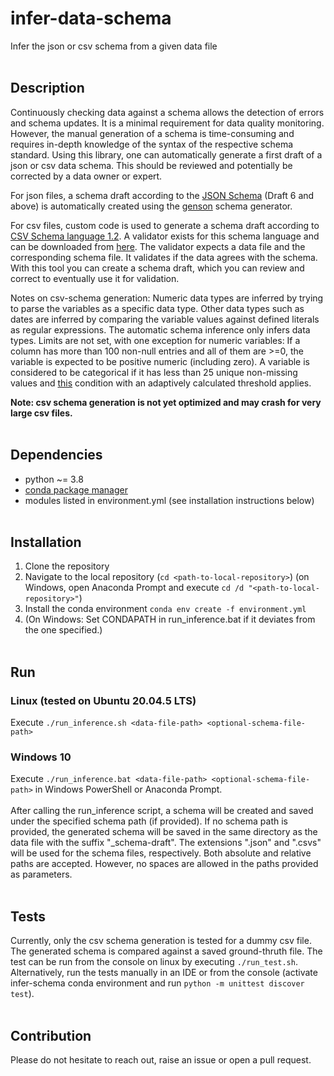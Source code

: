 # infer-data-schema
Infer the json or csv schema from a given data file
<br/><br/>
## Description
Continuously checking data against a schema allows the detection of errors and schema updates. It is a minimal requirement
for data quality monitoring. However, the manual generation of a schema is time-consuming and requires in-depth 
knowledge of the syntax of the respective schema standard. Using this library, one can automatically generate a first
draft of a json or csv data schema. This should be reviewed and potentially be corrected by a data owner or expert. 

For json files, a schema draft according to the [JSON Schema](https://www.json.org/json-en.html) (Draft 6 and above) is automatically created using the [genson](https://github.com/wolverdude/GenSON) schema generator. 

For csv files, custom code is used to generate a schema draft according to [CSV Schema language 1.2](https://digital-preservation.github.io/csv-schema/csv-schema-1.2.html#dfn-permitemptydirective-0). 
A validator exists for this schema language and can be downloaded from [here](https://github.com/digital-preservation/csv-validator/releases). The validator expects a data file and the corresponding schema file. It validates if the data agrees with the schema. 
With this tool you can create a schema draft, which you can review and correct to eventually use it for validation.

Notes on csv-schema generation: 
Numeric data types are inferred by trying to parse the variables as a specific data type. Other data types such as dates are 
inferred by comparing the variable values against defined literals as regular expressions.
The automatic schema inference only infers data types. Limits are not set, with one exception for numeric variables: If
a column has more than 100 non-null entries and all of them are >=0, the variable is expected to be positive numeric (including zero).
A variable is considered to be categorical if it has less than 25 unique non-missing values and [this](https://jeffreymorgan.io/articles/identifying-categorical-data/) condition with an adaptively calculated threshold applies.

**Note: csv schema generation is not yet optimized and may crash for very large csv files.**
<br/><br/>
## Dependencies
- python ~= 3.8
- [conda package manager](https://docs.conda.io/en/latest/)
- modules listed in environment.yml (see installation instructions below)
<br/><br/>
## Installation
1. Clone the repository
2. Navigate to the local repository (`cd <path-to-local-repository>`) (on Windows, open Anaconda Prompt and execute `cd /d "<path-to-local-repository>"`)
3. Install the conda environment `conda env create -f environment.yml` 
4. (On Windows: Set CONDAPATH in run_inference.bat if it deviates from the one specified.)
<br/><br/>
## Run
### Linux (tested on Ubuntu 20.04.5 LTS)
Execute `./run_inference.sh <data-file-path> <optional-schema-file-path>`
### Windows 10
Execute `./run_inference.bat <data-file-path> <optional-schema-file-path>` in Windows PowerShell or Anaconda Prompt.
<br/><br/>
After calling the run_inference script, a schema will be created and saved under the specified schema path (if provided).
If no schema path is provided, the generated schema will be saved in the same directory as the data file with the suffix "_schema-draft". The extensions ".json" and ".csvs" will be used for the schema files, respectively. 
Both absolute and relative paths are accepted. However, no spaces are allowed in the paths provided as parameters.
<br/><br/>
## Tests
Currently, only the csv schema generation is tested for a dummy csv file. The generated schema is compared against a saved ground-thruth file. 
The test can be run from the console on linux by executing `./run_test.sh`. Alternatively, run the tests manually in an IDE or from the console (activate infer-schema conda environment and run `python -m unittest discover test`).
<br/><br/>
## Contribution
Please do not hesitate to reach out, raise an issue or open a pull request.
